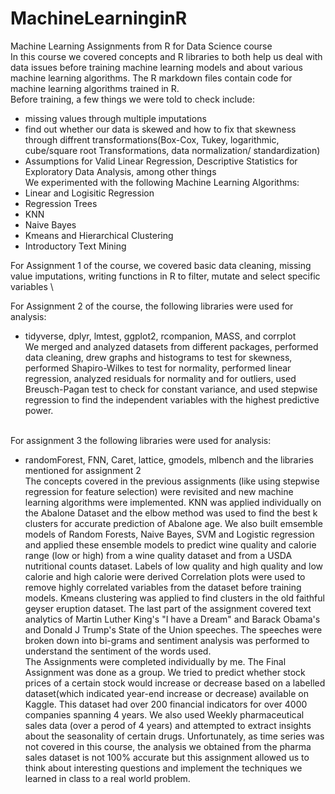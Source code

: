 # MachineLearninginR
Machine Learning Assignments from R for Data Science course
\
In this course we covered concepts and R libraries to both help us deal with data issues before training machine learning models and about various machine learning algorithms. The R markdown files contain code for machine learning algorithms trained in R.
\
Before training, a few things we were told to check include:
* missing values through multiple imputations
* find out whether our data is skewed and how to fix that skewness through diffrent transformations(Box-Cox, Tukey, logarithmic, cube/square root Transformations, data normalization/ standardization)
* Assumptions for Valid Linear Regression, Descriptive Statistics for Exploratory Data Analysis, among other things
\
We experimented with the following Machine Learning Algorithms:
* Linear and Logisitic Regression
* Regression Trees
* KNN
* Naive Bayes
* Kmeans and Hierarchical Clustering
* Introductory Text Mining

For Assignment 1 of the course, we covered basic data cleaning, missing value imputations, writing functions in R to filter, mutate and select specific variables
\

For Assignment 2 of the course, the following libraries were used for analysis:
* tidyverse, dplyr, lmtest, ggplot2, rcompanion, MASS, and corrplot
\
We merged and analyzed datasets from different packages, performed data cleaning, drew graphs and histograms to test for skewness, performed Shapiro-Wilkes to test for normality, performed linear regression, analyzed residuals for normality and for outliers, used Breusch-Pagan test to check for constant variance, and used stepwise regression to find the independent variables with the highest predictive power.

\
For assignment 3 the following libraries were used for analysis:
* randomForest, FNN, Caret, lattice, gmodels, mlbench and the libraries mentioned for assignment 2
\
The concepts covered in the previous assignments (like using stepwise regression for feature selection) were revisited and new machine learning algorithms were implemented. KNN was applied individually on the Abalone Dataset and the elbow method was used to find the best k clusters for accurate prediction of Abalone age. We also built emsemble models of Random Forests, Naive Bayes, SVM and Logistic regression and applied these ensemble models to predict wine quality and calorie range (low or high) from a wine quality dataset and from a USDA nutritional counts dataset. Labels of low quality and high quality and low calorie and high calorie were derived Correlation plots were used to remove highly correlated variables from the dataset before training models. Kmeans clustering was applied to find clusters in the old faithful geyser eruption dataset. The last part of the assignment covered text analytics of Martin Luther King's "I have a Dream" and Barack Obama's and Donald J Trump's State of the Union speeches. The speeches were broken down into bi-grams and sentiment analysis was performed to understand the sentiment of the words used.
\
The Assignments were completed individually by me. The Final Assignment was done as a group. We tried to predict whether stock prices of a certain stock would increase or decrease based on a labelled dataset(which indicated year-end increase or decrease) available on Kaggle. This dataset had over 200 financial indicators for over 4000 companies spanning 4 years. We also used Weekly pharmaceutical sales data (over a perod of 4 years) and attempted to extract insights about the seasonality of certain drugs. Unfortunately, as time series was not covered in this course, the analysis we obtained from the pharma sales dataset is not 100% accurate but this assignment allowed us to think about interesting questions and implement the techniques we learned in class to a real world problem.
